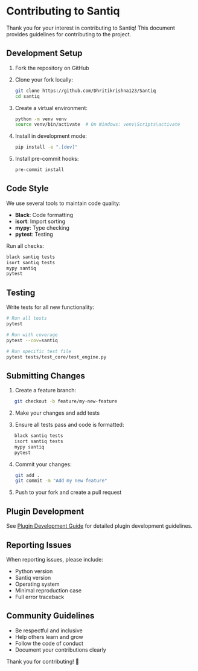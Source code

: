 # Contributing to Santiq

Thank you for your interest in contributing to Santiq! This document provides guidelines for contributing to the project.

## Development Setup

1. Fork the repository on GitHub
2. Clone your fork locally:
   ```bash
   git clone https://github.com/Dhritikrishna123/Santiq
   cd santiq
   ```

3. Create a virtual environment:
   ```bash
   python -m venv venv
   source venv/bin/activate  # On Windows: venv\Scripts\activate
   ```

4. Install in development mode:
   ```bash
   pip install -e ".[dev]"
   ```

5. Install pre-commit hooks:
   ```bash
   pre-commit install
   ```

## Code Style

We use several tools to maintain code quality:

- **Black**: Code formatting
- **isort**: Import sorting
- **mypy**: Type checking
- **pytest**: Testing

Run all checks:
```bash
black santiq tests
isort santiq tests
mypy santiq
pytest
```

## Testing

Write tests for all new functionality:

```bash
# Run all tests
pytest

# Run with coverage
pytest --cov=santiq

# Run specific test file
pytest tests/test_core/test_engine.py
```

## Submitting Changes

1. Create a feature branch:

```bash
   git checkout -b feature/my-new-feature
   ```

2. Make your changes and add tests

3. Ensure all tests pass and code is formatted:

```bash
   black santiq tests
   isort santiq tests
   mypy santiq
   pytest
   ```

4. Commit your changes:
   ```bash
   git add .
   git commit -m "Add my new feature"
   ```

5. Push to your fork and create a pull request

## Plugin Development

See [Plugin Development Guide](docs/plugin-development.md) for detailed plugin development guidelines.

## Reporting Issues

When reporting issues, please include:
- Python version
- Santiq version
- Operating system
- Minimal reproduction case
- Full error traceback

## Community Guidelines

- Be respectful and inclusive
- Help others learn and grow
- Follow the code of conduct
- Document your contributions clearly

Thank you for contributing! 🚀
